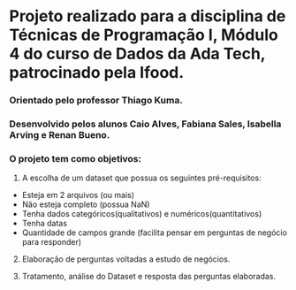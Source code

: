 # Projeto realizado para a disciplina de **Técnicas de Programação I**, Módulo 4 do curso de Dados da **Ada Tech**, patrocinado pela **Ifood**.

### Orientado pelo professor **Thiago Kuma**.
### Desenvolvido pelos alunos Caio Alves, Fabiana Sales, Isabella Arving e Renan Bueno.
### O projeto tem como objetivos:
1. A escolha de um dataset que possua os seguintes pré-requisitos:
  - Esteja em 2 arquivos (ou mais)
  - Não esteja completo (possua NaN)
  - Tenha dados categóricos(qualitativos) e numéricos(quantitativos)
  - Tenha datas
  - Quantidade de campos grande (facilita pensar em perguntas de negócio para responder)
2. Elaboração de perguntas voltadas a estudo de negócios.

3. Tratamento, análise do Dataset e resposta das perguntas elaboradas.